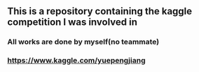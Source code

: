 ## This is a repository containing the kaggle competition I was involved in

### All works are done by myself(no teammate)
### https://www.kaggle.com/yuepengjiang
